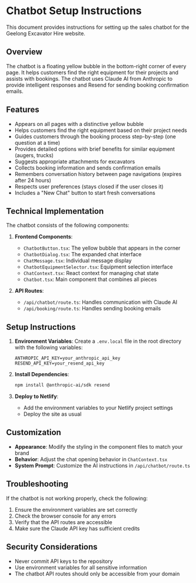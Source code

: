 # Chatbot Setup Instructions

This document provides instructions for setting up the sales chatbot for the Geelong Excavator Hire website.

## Overview

The chatbot is a floating yellow bubble in the bottom-right corner of every page. It helps customers find the right equipment for their projects and assists with bookings. The chatbot uses Claude AI from Anthropic to provide intelligent responses and Resend for sending booking confirmation emails.

## Features

- Appears on all pages with a distinctive yellow bubble
- Helps customers find the right equipment based on their project needs
- Guides customers through the booking process step-by-step (one question at a time)
- Provides detailed options with brief benefits for similar equipment (augers, trucks)
- Suggests appropriate attachments for excavators
- Collects booking information and sends confirmation emails
- Remembers conversation history between page navigations (expires after 24 hours)
- Respects user preferences (stays closed if the user closes it)
- Includes a "New Chat" button to start fresh conversations

## Technical Implementation

The chatbot consists of the following components:

1. **Frontend Components**:
   - `ChatbotButton.tsx`: The yellow bubble that appears in the corner
   - `ChatbotDialog.tsx`: The expanded chat interface
   - `ChatMessage.tsx`: Individual message display
   - `ChatbotEquipmentSelector.tsx`: Equipment selection interface
   - `ChatContext.tsx`: React context for managing chat state
   - `Chatbot.tsx`: Main component that combines all pieces

2. **API Routes**:
   - `/api/chatbot/route.ts`: Handles communication with Claude AI
   - `/api/booking/route.ts`: Handles sending booking emails

## Setup Instructions

1. **Environment Variables**:
   Create a `.env.local` file in the root directory with the following variables:
   ```
   ANTHROPIC_API_KEY=your_anthropic_api_key
   RESEND_API_KEY=your_resend_api_key
   ```

2. **Install Dependencies**:
   ```bash
   npm install @anthropic-ai/sdk resend
   ```

3. **Deploy to Netlify**:
   - Add the environment variables to your Netlify project settings
   - Deploy the site as usual

## Customization

- **Appearance**: Modify the styling in the component files to match your brand
- **Behavior**: Adjust the chat opening behavior in `ChatContext.tsx`
- **System Prompt**: Customize the AI instructions in `/api/chatbot/route.ts`

## Troubleshooting

If the chatbot is not working properly, check the following:

1. Ensure the environment variables are set correctly
2. Check the browser console for any errors
3. Verify that the API routes are accessible
4. Make sure the Claude API key has sufficient credits

## Security Considerations

- Never commit API keys to the repository
- Use environment variables for all sensitive information
- The chatbot API routes should only be accessible from your domain

